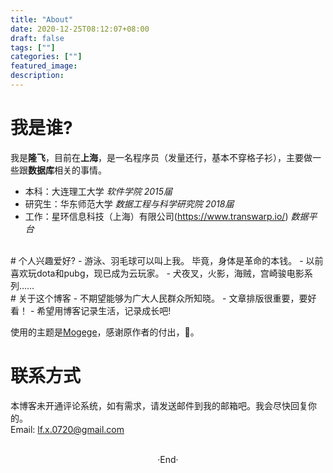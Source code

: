 ```yaml
---
title: "About"
date: 2020-12-25T08:12:07+08:00
draft: false
tags: [""]
categories: [""]
featured_image: 
description: 
---
```

# 我是谁?
我是**隆飞**，目前在**上海**，是一名程序员（发量还行，基本不穿格子衫），主要做一些跟**数据库**相关的事情。
- 本科：大连理工大学 *软件学院 2015届*
- 研究生：华东师范大学 *数据工程与科学研究院 2018届*
- 工作：星环信息科技（上海）有限公司(https://www.transwarp.io/) *数据平台*
<br>
# 个人兴趣爱好?
- 游泳、羽毛球可以叫上我。 毕竟，身体是革命的本钱。
- 以前喜欢玩dota和pubg，现已成为云玩家。
- 犬夜叉，火影，海贼，宫崎骏电影系列……
<br>
# 关于这个博客
- 不期望能够为广大人民群众所知晓。
- 文章排版很重要，要好看！
- 希望用博客记录生活，记录成长吧!

使用的主题是[Mogege](https://github.com/Mogeko/Mogege)，感谢原作者的付出，🙏。
<br>
# 联系方式
本博客未开通评论系统，如有需求，请发送邮件到我的邮箱吧。我会尽快回复你的。  
Email: lf.x.0720@gmail.com

<br> 

<center>  ·End·  </center>
